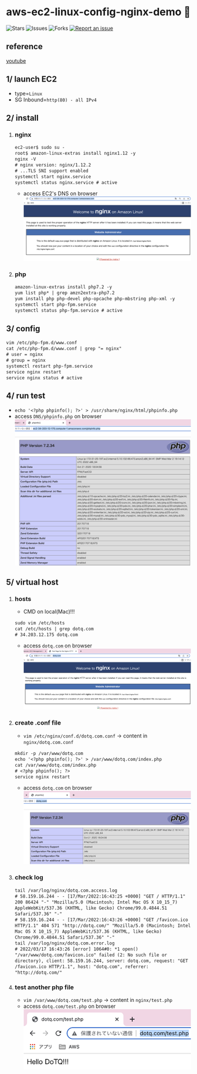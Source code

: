 # aws-ec2-linux-config-nginx-demo 🐳

![Stars](https://img.shields.io/github/stars/tquangdo/aws-ec2-linux-config-nginx-demo?color=f05340)
![Issues](https://img.shields.io/github/issues/tquangdo/aws-ec2-linux-config-nginx-demo?color=f05340)
![Forks](https://img.shields.io/github/forks/tquangdo/aws-ec2-linux-config-nginx-demo?color=f05340)
[![Report an issue](https://img.shields.io/badge/Support-Issues-green)](https://github.com/tquangdo/aws-ec2-linux-config-nginx-demo/issues/new)

## reference
[youtube](https://www.youtube.com/watch?v=9ALLIjmJ3tU&list=PLjCpH2Qpki-sTjdlYXE8AifSKQFa8ZL23&index=14)

## 1/ launch EC2
- type=`Linux`
- SG Inbound=`http(80) - all IPv4`

## 2/ install
1. ### nginx
    ```shell
    ec2-user$ sudo su -
    root$ amazon-linux-extras install nginx1.12 -y
    nginx -V
    # nginx version: nginx/1.12.2
    # ...TLS SNI support enabled
    systemctl start nginx.service
    systemctl status nginx.service # active
    ```
    - access EC2's DNS on browser
    ![nginx_ui](screenshots/nginx_ui.png)
1. ### php
    ```shell
    amazon-linux-extras install php7.2 -y
    yum list php* | grep amzn2extra-php7.2
    yum install php php-devel php-opcache php-mbstring php-xml -y
    systemctl start php-fpm.service
    systemctl status php-fpm.service # active
    ```

## 3/ config
```shell
vim /etc/php-fpm.d/www.conf 
cat /etc/php-fpm.d/www.conf | grep "= nginx"
# user = nginx
# group = nginx
systemctl restart php-fpm.service
service nginx restart
service nginx status # active
```

## 4/ run test
- `echo '<?php phpinfo(); ?>' > /usr/share/nginx/html/phpinfo.php`
- access `DNS/phpinfo.php` on browser
![php_ui](screenshots/php_ui.png)

## 5/ virtual host
1. ### hosts
    - CMD on local(Mac)!!!
    ```shell
    sudo vim /etc/hosts
    cat /etc/hosts | grep dotq.com
    # 34.203.12.175 dotq.com
    ```
    - access `dotq.com` on browser
    ![dotq](screenshots/dotq.png)
1. ### create .conf file
    - `vim /etc/nginx/conf.d/dotq.com.conf` -> content in `nginx/dotq.com.conf`
    ```shell
    mkdir -p /var/www/dotq.com
    echo '<?php phpinfo(); ?>' > /var/www/dotq.com/index.php
    cat /var/www/dotq.com/index.php
    # <?php phpinfo(); ?>
    service nginx restart
    ```
    - access `dotq.com` on browser
    ![phpinfo](screenshots/phpinfo.png)
1. ### check log
    ```shell
    tail /var/log/nginx/dotq.com.access.log 
    # 58.159.16.244 - - [17/Mar/2022:16:43:25 +0000] "GET / HTTP/1.1" 200 86424 "-" "Mozilla/5.0 (Macintosh; Intel Mac OS X 10_15_7) AppleWebKit/537.36 (KHTML, like Gecko) Chrome/99.0.4844.51 Safari/537.36" "-"
    # 58.159.16.244 - - [17/Mar/2022:16:43:26 +0000] "GET /favicon.ico HTTP/1.1" 404 571 "http://dotq.com/" "Mozilla/5.0 (Macintosh; Intel Mac OS X 10_15_7) AppleWebKit/537.36 (KHTML, like Gecko) Chrome/99.0.4844.51 Safari/537.36" "-"
    tail /var/log/nginx/dotq.com.error.log 
    # 2022/03/17 16:43:26 [error] 1064#0: *1 open() "/var/www/dotq.com/favicon.ico" failed (2: No such file or directory), client: 58.159.16.244, server: dotq.com, request: "GET /favicon.ico HTTP/1.1", host: "dotq.com", referrer: "http://dotq.com/"
    ```
1. ### test another php file
    - `vim /var/www/dotq.com/test.php` -> content in `nginx/test.php`
    - access `dotq.com/test.php` on browser
    ![test](screenshots/test.png)
